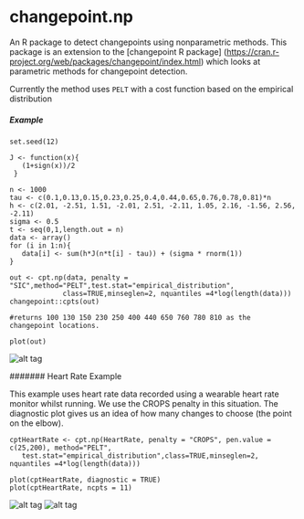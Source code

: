 # changepoint.np
An R package to detect changepoints using nonparametric methods.  This package is an extension to the [changepoint R package] (https://cran.r-project.org/web/packages/changepoint/index.html) which looks at parametric methods for changepoint detection. 

Currently the method uses `PELT` with a cost function based on the empirical distribution 

##### Example 

```
set.seed(12)

J <- function(x){
   (1+sign(x))/2
 }

n <- 1000
tau <- c(0.1,0.13,0.15,0.23,0.25,0.4,0.44,0.65,0.76,0.78,0.81)*n
h <- c(2.01, -2.51, 1.51, -2.01, 2.51, -2.11, 1.05, 2.16, -1.56, 2.56, -2.11)
sigma <- 0.5
t <- seq(0,1,length.out = n)
data <- array()
for (i in 1:n){
   data[i] <- sum(h*J(n*t[i] - tau)) + (sigma * rnorm(1))
}

out <- cpt.np(data, penalty = "SIC",method="PELT",test.stat="empirical_distribution",
             class=TRUE,minseglen=2, nquantiles =4*log(length(data)))
changepoint::cpts(out)

#returns 100 130 150 230 250 400 440 650 760 780 810 as the changepoint locations.

plot(out)
```

![alt tag](PELTexample.png) 

####### Heart Rate Example 

This example uses heart rate data recorded using a wearable heart rate monitor whilst running.  We use the CROPS penalty in this situation.  The diagnostic plot gives us an idea of how many changes to choose (the point on the elbow). 
```
cptHeartRate <- cpt.np(HeartRate, penalty = "CROPS", pen.value = c(25,200), method="PELT",
   test.stat="empirical_distribution",class=TRUE,minseglen=2, nquantiles =4*log(length(data)))

plot(cptHeartRate, diagnostic = TRUE)
plot(cptHeartRate, ncpts = 11)
```
![alt tag](elbow.png) 
![alt tag](heartrate.png) 
